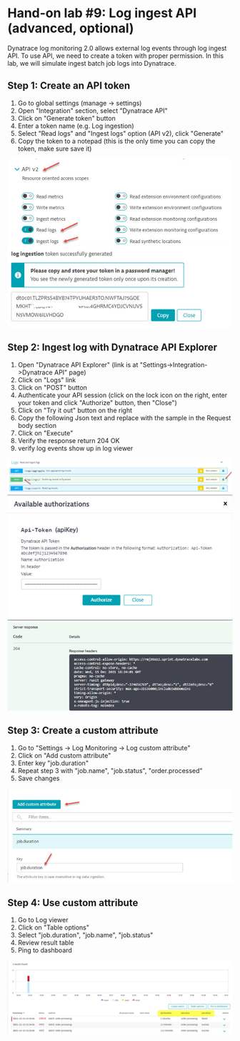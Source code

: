 # Hand-on lab #9: Log ingest API (advanced, optional)

Dynatrace log monitoring 2.0 allows external log events through log ingest API. To use API, we need to create a token with proper permission. In this lab, we will simulate ingest batch job logs into Dynatrace. 

## Step 1: Create an API token

1. Go to global settings (manage -> settings)
2. Open "Integration" section, select "Dynatrace API"
3. Click on "Generate token" button
4. Enter a token name (e.g. Log ingestion)
5. Select "Read logs" and "Ingest logs" option (API v2), click "Generate"
6. Copy the token to a notepad (this is the only time you can copy the token, make sure save it)



![RDP](../resources/lab09_01.jpg)
![RDP](../resources/lab09_02.jpg)


## Step 2: Ingest log with Dynatrace API Explorer

1. Open "Dynatrace API Explorer" (link is at "Settings->Integration->Dynatrace API" page)
2. Click on "Logs" link
3. Click on "POST" button
4. Authenticate your API session (click on the lock icon on the right, enter your token and click "Authorize" button, then "Close")
5. Click on "Try it out" button on the right
6. Copy the following Json text and replace with the sample in the Request body section
7. Click on "Execute"
8. Verify the response return 204 OK
9. verify log events show up in log viewer


![RDP](../resources/lab09_03.jpg)
![RDP](../resources/lab09_04.jpg)
![RDP](../resources/lab09_05.jpg)

## Step 3: Create a custom attribute

1. Go to "Settings -> Log Monitoring -> Log custom attribute"
2. Click on "Add custom attribute"
3. Enter key "job.duration"
4. Repeat step 3 with "job.name", "job.status", "order.processed"
5. Save changes

![RDP](../resources/lab09_06.jpg)

## Step 4: Use custom attribute

1. Go to Log viewer
2. Click on "Table options"
3. Select "job.duration", "job.name", "job.status"
4. Review result table
5. Ping to dashboard

![RDP](../resources/lab09_07.jpg)